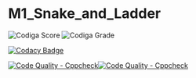 # M1_Snake_and_Ladder

![Codiga Score](https://api.codiga.io/project/32283/score/svg)
![Codiga Grade](https://api.codiga.io/project/32283/status/svg)

[![Codacy Badge](https://app.codacy.com/project/badge/Grade/59335fe362e24f4c980ddeed5c2807af)](https://www.codacy.com/gh/gowriswapnamadhuri/M1_snake-and-ladder/dashboard?utm_source=github.com&amp;utm_medium=referral&amp;utm_content=gowriswapnamadhuri/M1_snake-and-ladder&amp;utm_campaign=Badge_Grade)

[![Code Quality - Cppcheck](https://github.com/gowriswapnamadhuri/M1_snake-and-ladder/actions/workflows/c-cpp.yml/badge.svg)](https://github.com/gowriswapnamadhuri/M1_snake-and-ladder/actions/workflows/c-cpp.yml)[![Code Quality - Cppcheck](https://github.com/gowriswapnamadhuri/M1_snake-and-ladder/actions/workflows/c-cpp.yml/badge.svg)](https://github.com/gowriswapnamadhuri/M1_snake-and-ladder/actions/workflows/c-cpp.yml)
